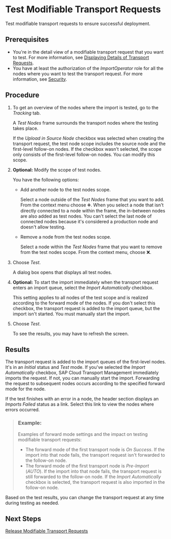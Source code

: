 <!-- loio36de37c73a4046b980b0d3d6ebccebb7 -->

<link rel="stylesheet" type="text/css" href="../css/sap-icons.css"/>

# Test Modifiable Transport Requests

Test modifiable transport requests to ensure successful deployment.



<a name="loio36de37c73a4046b980b0d3d6ebccebb7__prereq_axj_wvx_dgc"/>

## Prerequisites

-   You're in the detail view of a modifiable transport request that you want to test. For more information, see [Displaying Details of Transport Requests](displaying-details-of-transport-requests-0415f2f.md).
-   You have at least the authorization of the *ImportOperator* role for all the nodes where you want to test the transport request. For more information, see [Security](../60-security/security-51939a4.md).



## Procedure

1.  To get an overview of the nodes where the import is tested, go to the *Tracking* tab.

    A *Test Nodes* frame surrounds the transport nodes where the testing takes place.

    If the *Upload in Source Node* checkbox was selected when creating the transport request, the test node scope includes the source node and the first-level follow-on nodes. If the checkbox wasn't selected, the scope only consists of the first-level follow-on nodes. You can modify this scope.

2.  **Optional:** Modify the scope of test nodes.

    You have the following options:

    -   Add another node to the test nodes scope.

        Select a node outside of the *Test Nodes* frame that you want to add. From the context menu choose :heavy_plus_sign:. When you select a node that isn't directly connected to a node within the frame, the in-between nodes are also added as test nodes. You can't select the last node of connected nodes because it's considered a production node and doesn't allow testing.

    -   Remove a node from the test nodes scope.

        Select a node within the *Test Nodes* frame that you want to remove from the test nodes scope. From the context menu, choose :x:.


3.  Choose *Test*.

    A dialog box opens that displays all test nodes.

4.  **Optional:** To start the import immediately when the transport request enters an import queue, select the *Import Automatically* checkbox.

    This setting applies to all nodes of the test scope and is realized according to the forward mode of the nodes. If you don't select this checkbox, the transport request is added to the import queue, but the import isn't started. You must manually start the import.

5.  Choose *Test*.

    To see the results, you may have to refresh the screen.




<a name="loio36de37c73a4046b980b0d3d6ebccebb7__result_ok5_2sg_jgc"/>

## Results

The transport request is added to the import queues of the first-level nodes. It's in an *Initial* status and *Test* mode. If you've selected the *Import Automatically* checkbox, SAP Cloud Transport Management immediately imports the request. If not, you can manually start the import. Forwarding the request to subsequent nodes occurs according to the specified forward mode for the node.

If the test finishes with an error in a node, the header section displays an *Imports Failed* status as a link. Select this link to view the nodes where errors occurred.

> ### Example:  
> Examples of forward mode settings and the impact on testing modifiable transport requests:
> 
> -   The forward mode of the first transport node is *On Success*. If the import into that node fails, the transport request isn't forwarded to the follow-on node.
> -   The forward mode of the first transport node is *Pre-Import* \(*AUTO*\). If the import into that node fails, the transport request is still forwarded to the follow-on node. If the *Import Automatically* checkbox is selected, the transport request is also imported in the follow-on node.

Based on the test results, you can change the transport request at any time during testing as needed.



<a name="loio36de37c73a4046b980b0d3d6ebccebb7__postreq_gdj_fsg_jgc"/>

## Next Steps

[Release Modifiable Transport Requests](release-modifiable-transport-requests-b96d433.md)

